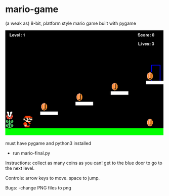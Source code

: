 # mario-game

(a weak as) 8-bit, platform style mario game built with pygame

<img src="https://raw.githubusercontent.com/pang-s/mario-game/master/screenshot.png?token=APsBvoAnTWTUFBSsVG7tFVjD9xPz6flSks5Xa8blwA%3D%3D" width="500">



must have pygame and python3 installed
- run mario-final.py



Instructions:
collect as many coins as you can! get to the blue door to go to the next level.

Controls:
arrow keys to move. space to jump.

Bugs:
-change PNG files to png
